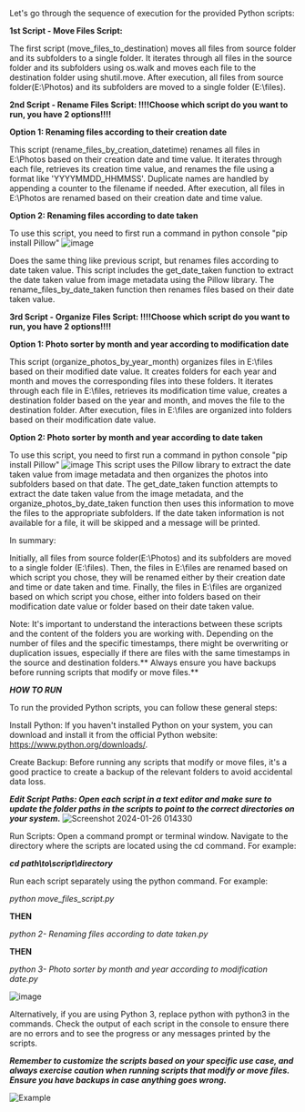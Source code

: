 Let's go through the sequence of execution for the provided Python scripts:

**1st Script - Move Files Script:**

The first script (move_files_to_destination) moves all files from source folder and its subfolders to a single folder. It iterates through all files in the source folder and its subfolders using os.walk and moves each file to the destination folder using shutil.move.
After execution, all files from source folder(E:\Photos) and its subfolders are moved to a single folder (E:\files).

**2nd Script - Rename Files Script:   !!!!Choose which script do you want to run, you have 2 options!!!!**  

**Option 1: Renaming files according to their creation date**

This script (rename_files_by_creation_datetime) renames all files in E:\Photos based on their creation date and time value. It iterates through each file, retrieves its creation time value, and renames the file using a format like 'YYYYMMDD_HHMMSS'.
Duplicate names are handled by appending a counter to the filename if needed. After execution, all files in E:\Photos are renamed based on their creation date and time value.

**Option 2: Renaming files according to date taken**

To use this script, you need to first run a command in python console "pip install Pillow" ![image](https://github.com/radenko98/Photo-Move-Rename-Sort/assets/22021972/79c298b5-a0d5-44a5-a470-becc24a3737f)

Does the same thing like previous script, but renames files according to date taken value. This script includes the get_date_taken function to extract the date taken value from image metadata using the Pillow library. The rename_files_by_date_taken function then renames files based on their date taken value.

**3rd Script - Organize Files Script:   !!!!Choose which script do you want to run, you have 2 options!!!!**  

**Option 1: Photo sorter by month and year according to modification date**

This script (organize_photos_by_year_month) organizes files in E:\files based on their modified date value. It creates folders for each year and month and moves the corresponding files into these folders. It iterates through each file in E:\files, retrieves its modification time value, creates a destination folder based on the year and month, and moves the file to the destination folder.
After execution, files in E:\files are organized into folders based on their modification date value.

**Option 2: Photo sorter by month and year according to date taken**

To use this script, you need to first run a command in python console "pip install Pillow"  ![image](https://github.com/radenko98/Photo-Move-Rename-Sort/assets/22021972/79c298b5-a0d5-44a5-a470-becc24a3737f)
This script uses the Pillow library to extract the date taken value from image metadata and then organizes the photos into subfolders based on that date. The get_date_taken function attempts to extract the date taken value from the image metadata, and the organize_photos_by_date_taken function then uses this information to move the files to the appropriate subfolders. If the date taken information is not available for a file, it will be skipped and a message will be printed.




In summary:

Initially, all files from source folder(E:\Photos) and its subfolders are moved to a single folder (E:\files).
Then, the files in E:\files are renamed based on which script you chose, they will be renamed either by their creation date and time or date taken and time.
Finally, the files in E:\files are organized based on which script you chose, either into folders based on their modification date value or folder based on their date taken value.

Note: It's important to understand the interactions between these scripts and the content of the folders you are working with. Depending on the number of files and the specific timestamps, there might be overwriting or duplication issues, especially if there are files with the same timestamps in the source and destination folders.** Always ensure you have backups before running scripts that modify or move files.**




***HOW TO RUN***


To run the provided Python scripts, you can follow these general steps:

Install Python:
If you haven't installed Python on your system, you can download and install it from the official Python website: https://www.python.org/downloads/.

Create Backup:
Before running any scripts that modify or move files, it's a good practice to create a backup of the relevant folders to avoid accidental data loss.


***Edit Script Paths: Open each script in a text editor and make sure to update the folder paths in the scripts to point to the correct directories on your system.***
![Screenshot 2024-01-26 014330](https://github.com/radenko98/Photo-Move-Rename-Sort/assets/22021972/2cffe302-103c-4939-b6d5-35c24c33d94a)



Run Scripts:
Open a command prompt or terminal window.
Navigate to the directory where the scripts are located using the cd command. For example:

***cd path\to\script\directory***

Run each script separately using the python command. For example:

*python move_files_script.py*

**THEN**

*python 2- Renaming files according to date taken.py*

**THEN** 

*python 3- Photo sorter by month and year according to modification date.py*

![image](https://github.com/radenko98/Photo-Move-Rename-Sort/assets/22021972/8648d98b-fd42-48ca-8f7b-2ff110e06941)


Alternatively, if you are using Python 3, replace python with python3 in the commands.
Check the output of each script in the console to ensure there are no errors and to see the progress or any messages printed by the scripts.

***Remember to customize the scripts based on your specific use case, and always exercise caution when running scripts that modify or move files. Ensure you have backups in case anything goes wrong.***

![Example](https://github.com/radenko98/Photo-Move-Rename-Sort/assets/22021972/d6eeb744-0c3b-4478-998f-fa09211d8f43)





